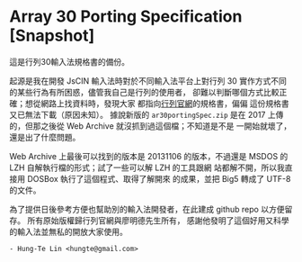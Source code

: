 # Array 30 Porting Specification [Snapshot]

這是行列30輸入法規格書的備份。

起源是我在開發 JsCIN 輸入法時對於不同輸入法平台上對行列 30
實作方式不同的某些行為有所困惑，儘管我自己是行列的使用者，
卻難以判斷哪個方式比較正確；想從網路上找資料時，發現大家
都指向[行列官網](https://www.array.com.tw/)的規格書，偏偏
這份規格書又已無法下載（原因未知）。 據說新版的
`ar30portingSpec.zip` 是在 2017 上傳的，但那之後從 Web Archive
 就沒抓到過這個檔；不知道是不是
一開始就壞了，還是出了什麼問題。

Web Archive 上最後可以找到的版本是 20131106 的版本，不過還是
MSDOS 的 LZH 自解執行檔的形式；試了一些可以解 LZH 的工具跟網
站都解不開，所以我直接用 DOSBox 執行了這個程式、取得了解開來
的成果，並把 Big5 轉成了 UTF-8 的文件。

為了提供日後參考方便也幫助別的輸入法開發者，在此建成 github
repo 以方便留存。 所有原始版權歸行列官網與廖明德先生所有，
感謝他發明了這個好用又科學的輸入法並無私的開放大家使用。

    - Hung-Te Lin <hungte@gmail.com>
